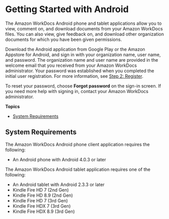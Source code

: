 # Getting Started with Android<a name="android_phone_client_help"></a>

The Amazon WorkDocs Android phone and tablet applications allow you to view, comment on, and download documents from your Amazon WorkDocs files\. You can also view, give feedback on, and download other organization documents for which you have been given permissions\.

Download the Android application from Google Play or the Amazon Appstore for Android, and sign in with your organization name, user name, and password\. The organization name and user name are provided in the welcome email that you received from your Amazon WorkDocs administrator\. Your password was established when you completed the initial user registration\. For more information, see [Step 2: Register](getting_started.md#user_registration)\. 

To reset your password, choose **Forgot password** on the sign\-in screen\. If you need more help with signing in, contact your Amazon WorkDocs administrator\.

**Topics**
+ [System Requirements](#android_phone_client_sys_reqs)

## System Requirements<a name="android_phone_client_sys_reqs"></a>

The Amazon WorkDocs Android phone client application requires the following:
+ An Android phone with Android 4\.0\.3 or later

The Amazon WorkDocs Android tablet application requires one of the following: 
+ An Android tablet with Android 2\.3\.3 or later
+ Kindle Fire HD 7 \(2nd Gen\)
+ Kindle Fire HD 8\.9 \(2nd Gen\)
+ Kindle Fire HD 7 \(3rd Gen\)
+ Kindle Fire HDX 7 \(3rd Gen\)
+ Kindle Fire HDX 8\.9 \(3rd Gen\)